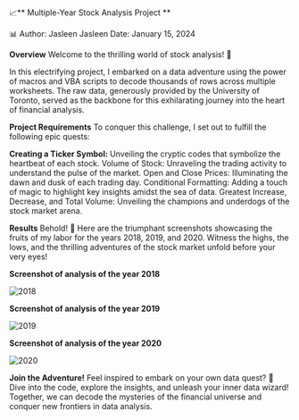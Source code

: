 📈** Multiple-Year Stock Analysis Project **

📊 Author: Jasleen Jasleen
    Date: January 15, 2024

**Overview**
Welcome to the thrilling world of stock analysis! 🚀 

In this electrifying project, I embarked on a data adventure using the power of macros and VBA scripts to decode thousands of rows across multiple worksheets. The raw data, generously provided by the University of Toronto, served as the backbone for this exhilarating journey into the heart of financial analysis.

**Project Requirements**
To conquer this challenge, I set out to fulfill the following epic quests:

**Creating a Ticker Symbol:** 
Unveiling the cryptic codes that symbolize the heartbeat of each stock.
Volume of Stock: Unraveling the trading activity to understand the pulse of the market.
Open and Close Prices: Illuminating the dawn and dusk of each trading day.
Conditional Formatting: Adding a touch of magic to highlight key insights amidst the sea of data.
Greatest Increase, Decrease, and Total Volume: Unveiling the champions and underdogs of the stock market arena.

**Results**
Behold! 🌟 Here are the triumphant screenshots showcasing the fruits of my labor for the years 2018, 2019, and 2020. Witness the highs, the lows, and the thrilling adventures of the stock market unfold before your very eyes!

**Screenshot of analysis of the year 2018**

![2018](https://github.com/JasleenShergill/VBA-challenge/assets/30092069/1881b5e5-2797-4499-bf1f-fa06e7bcac9d)

**Screenshot of analysis of the year 2019**

![2019](https://github.com/JasleenShergill/VBA-challenge/assets/30092069/1de8e9dd-63a0-43a6-8a5c-a0dd9055bcf6)

**Screenshot of analysis of the year 2020**

![2020](https://github.com/JasleenShergill/VBA-challenge/assets/30092069/f25002dd-1eee-445d-b905-cb9d81de0d3c)


**Join the Adventure!**
Feel inspired to embark on your own data quest? 🎯 Dive into the code, explore the insights, and unleash your inner data wizard! Together, we can decode the mysteries of the financial universe and conquer new frontiers in data analysis.



 
